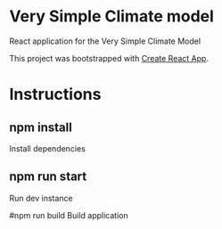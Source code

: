 # Very Simple Climate model
React application for the Very Simple Climate Model

This project was bootstrapped with [Create React App](https://github.com/facebook/create-react-app).


# Instructions

## npm install
Install dependencies  

## npm run start  
Run dev instance

#npm run build
Build application
